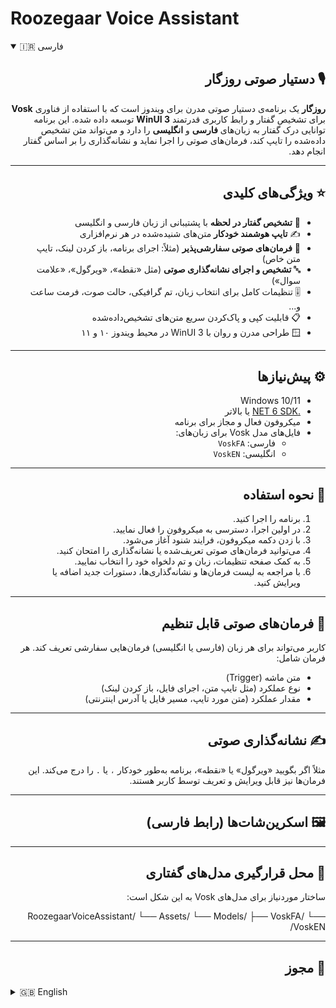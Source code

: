 # Roozegaar Voice Assistant

<details open>
<summary>🇮🇷 فارسی</summary>

<div dir="rtl">

## 🎙️ دستیار صوتی روزگار

**روزگار** یک برنامه‌ی دستیار صوتی مدرن برای ویندوز است که با استفاده از فناوری **Vosk** برای تشخیص گفتار و رابط کاربری قدرتمند **WinUI 3** توسعه داده شده. این برنامه توانایی درک گفتار به زبان‌های **فارسی** و **انگلیسی** را دارد و می‌تواند متن تشخیص داده‌شده را تایپ کند، فرمان‌های صوتی را اجرا نماید و نشانه‌گذاری را بر اساس گفتار انجام دهد.

---

## ⭐ ویژگی‌های کلیدی

- 🎤 **تشخیص گفتار در لحظه** با پشتیبانی از زبان فارسی و انگلیسی  
- ✍️ **تایپ هوشمند خودکار** متن‌های شنیده‌شده در هر نرم‌افزاری  
- 🧠 **فرمان‌های صوتی سفارشی‌پذیر** (مثلاً: اجرای برنامه، باز کردن لینک، تایپ متن خاص)  
- 🔤 **تشخیص و اجرای نشانه‌گذاری صوتی** (مثل «نقطه»، «ویرگول»، «علامت سوال»)  
- 🎚️ تنظیمات کامل برای انتخاب زبان، تم گرافیکی، حالت صوت، فرمت ساعت و...  
- 📋 قابلیت کپی و پاک‌کردن سریع متن‌های تشخیص‌داده‌شده  
- 🪟 طراحی مدرن و روان با WinUI 3 در محیط ویندوز ۱۰ و ۱۱  

---

## ⚙️ پیش‌نیازها

- Windows 10/11  
- [.NET 6 SDK](https://dotnet.microsoft.com/en-us/download/dotnet/6.0) یا بالاتر  
- میکروفون فعال و مجاز برای برنامه  
- فایل‌های مدل Vosk برای زبان‌های:
  - فارسی: `VoskFA`
  - انگلیسی: `VoskEN`

---

## 🧭 نحوه استفاده

1. برنامه را اجرا کنید.
2. در اولین اجرا، دسترسی به میکروفون را فعال نمایید.
3. با زدن دکمه میکروفون، فرایند شنود آغاز می‌شود.
4. می‌توانید فرمان‌های صوتی تعریف‌شده یا نشانه‌گذاری را امتحان کنید.
5. به کمک صفحه تنظیمات، زبان و تم دلخواه خود را انتخاب نمایید.
6. با مراجعه به لیست فرمان‌ها و نشانه‌گذاری‌ها، دستورات جدید اضافه یا ویرایش کنید.

---

## 🧠 فرمان‌های صوتی قابل تنظیم

کاربر می‌تواند برای هر زبان (فارسی یا انگلیسی) فرمان‌هایی سفارشی تعریف کند. هر فرمان شامل:

- متن ماشه (Trigger)
- نوع عملکرد (مثل تایپ متن، اجرای فایل، باز کردن لینک)
- مقدار عملکرد (متن مورد تایپ، مسیر فایل یا آدرس اینترنتی)

---

## ✍️ نشانه‌گذاری صوتی

مثلاً اگر بگویید «ویرگول» یا «نقطه»، برنامه به‌طور خودکار `،` یا `.` را درج می‌کند. این فرمان‌ها نیز قابل ویرایش و تعریف توسط کاربر هستند.

---

## 🖼️ اسکرین‌شات‌ها (رابط فارسی)


---

## 📂 محل قرارگیری مدل‌های گفتاری

ساختار موردنیاز برای مدل‌های Vosk به این شکل است:

RoozegaarVoiceAssistant/
└── Assets/
└── Models/
├── VoskFA/
└── VoskEN/


---

## 📝 مجوز


</div>
</details>

<details>
<summary>🇬🇧 English</summary>

## 🎙️ Roozegaar Voice Assistant

**Roozegaar** is a modern voice assistant for Windows built with **WinUI 3** and powered by the **Vosk speech recognition engine**. It supports **real-time speech-to-text**, **custom voice commands**, and **spoken punctuation**, all within a clean, responsive user interface.

---

## ⭐ Key Features

- 🗣️ **Live speech recognition** in Persian (`fa-IR`) and English (`en-US`)
- 📝 **Smart auto-typing** of recognized text in any app
- 💡 **Custom voice commands** (e.g., open file, type text, launch app)
- ❗ **Speech-based punctuation** (say “comma”, “dot”, etc.)
- 🎨 User preferences for theme, language, audio feedback, and time format
- 📋 Easy copy or clear functionality for recognized text
- 🖥️ Seamless native Windows integration with WinUI 3

---

## ⚙️ Requirements

- Windows 10/11  
- [.NET 6 SDK](https://dotnet.microsoft.com/en-us/download/dotnet/6.0)  
- Microphone access enabled  
- Downloaded Vosk models:
  - `VoskFA` for Persian
  - `VoskEN` for English

---

## 🚀 How to Use

1. Launch the app.
2. Grant microphone permission if prompted.
3. Press the mic button to start recognition.
4. Use smart text mode or command mode as needed.
5. Customize settings in the “Settings” page.
6. Add/edit commands or punctuation rules as needed.

---

## 🧠 Custom Voice Commands

Users can define voice triggers that perform specific actions such as:

- Typing predefined text
- Opening files or folders
- Launching applications
- Opening URLs

Each command can be language-specific.

---

## ✍️ Spoken Punctuation

Saying words like “comma”, “period”, or “question mark” will insert the appropriate symbol in the text output. You can add or edit these as well.

---

## 🖼️ Screenshots (English UI)


---

## 📁 Model Folder Structure

Make sure the Vosk model directories are placed as follows:

RoozegaarVoiceAssistant/
└── Assets/
└── Models/
├── VoskFA/
└── VoskEN/


---

## 📄 License


</details>
